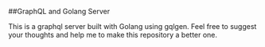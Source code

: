 ##GraphQL and Golang Server

This is a graphql server built with Golang using gqlgen.
Feel free to suggest your thoughts and help me to make this repository a better one.
